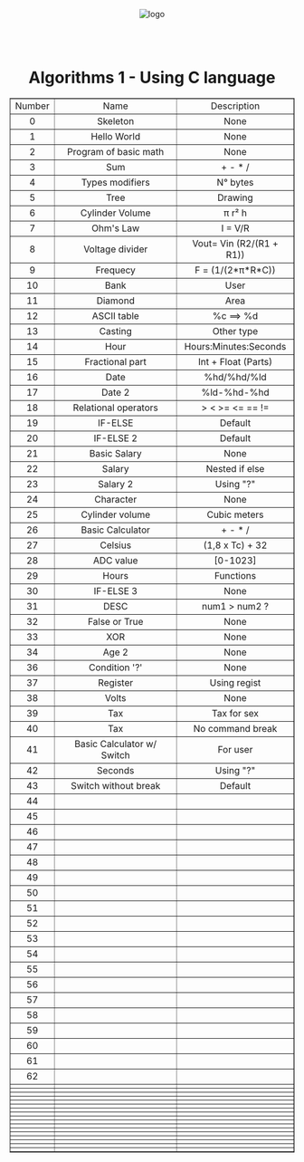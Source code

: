 <!DOCTYPE html>
<html lang="en">
    <head>
        <meta charset="UTF-8">
        <meta name="viewport" content="width=device-width, initial-scale=1">
        <link href="css/style.css" rel="stylesheet">
    </head>
       <body>
       <p align="center">
       <img src = https://i.pinimg.com/originals/13/a8/94/13a89487b6a28c9fd6fee57cf6bc5e2c.png alt = "logo">
       </p>
       <br>
       <br>
    <h1 align="center"> Algorithms 1 - Using C language </h1>
    <table align ="center" border="1">
        <tr> 
            <td align="center">Number</td>
            <td align="center">Name</td>
            <td align="center">Description</td>
        </tr>
         <tr align="middle"> 
            <td text-aling="center">0</td>
            <td>Skeleton</td>
            <td>None</td>
        </tr>
        <tr align="middle"> 
            <td text-aling="center">1</td>
            <td>Hello World</td>
            <td>None</td>
        </tr>
        <tr align="middle"> 
            <td text-aling="center">2</td>
            <td>Program of basic math</td>
            <td>None</td>
        </tr>
        <tr align="middle"> 
            <td text-aling="center">3</td>
            <td>Sum</td>
            <td>+ - * /</td>
        </tr> 
        <tr align="middle"> 
            <td text-aling="center">4</td>
            <td>Types modifiers</td>
            <td>N° bytes</td>
        </tr>
        <tr align="middle"> 
            <td text-aling="center">5</td>
            <td>Tree</td>
            <td>Drawing</td>
        </tr>
        <tr align="middle"> 
            <td text-aling="center">6</td>
            <td>Cylinder Volume</td>
            <td>π r² h</td>
        </tr>
        <tr align="middle"> 
            <td text-aling="center">7</td>
            <td>Ohm's Law</td>
            <td>I = V/R</td>
        </tr>
        <tr align="middle"> 
            <td text-aling="center">8</td>
            <td>Voltage divider</td>
            <td>Vout= Vin (R2/(R1 + R1))</td>
        </tr>
        <tr align="middle"> 
            <td text-aling="center">9</td>
            <td>Frequecy</td>
            <td>F = (1/(2*π*R*C))</td>
        </tr>
        <tr align="middle"> 
            <td text-aling="center">10</td>
            <td>Bank</td>
            <td>User</td>
        </tr>
        <tr align="middle"> 
            <td text-aling="center">11</td>
            <td>Diamond</td>
            <td>Area</td>
        </tr>
        <tr align="middle"> 
            <td text-aling="center">12</td>
            <td>ASCII table</td>
            <td>%c ==> %d</td>
        </tr>          
        <tr align="middle"> 
            <td text-aling="center">13</td>
            <td>Casting</td>
            <td>Other type</td>
        </tr>
        <tr align="middle"> 
            <td text-aling="center">14</td>
            <td>Hour</td>
            <td>Hours:Minutes:Seconds</td>
        </tr>
        <tr align="middle"> 
            <td text-aling="center">15</td>
            <td>Fractional part</td>
            <td>Int + Float (Parts)</td>
        </tr>
            <tr align="middle"> 
            <td text-aling="center">16</td>
            <td>Date</td>
            <td>%hd/%hd/%ld</td>
        </tr>
            <tr align="middle"> 
            <td text-aling="center">17</td>
            <td>Date 2</td>
            <td>%ld-%hd-%hd</td>
        </tr>
            <tr align="middle"> 
            <td text-aling="center">18</td>
            <td>Relational operators</td>
            <td>> < >= <= == != </td>
        </tr>
            <tr align="middle"> 
            <td text-aling="center">19</td>
            <td>IF-ELSE</td>
            <td>Default</td>
        </tr>
            <tr align="middle"> 
            <td text-aling="center">20</td>
            <td>IF-ELSE 2</td>
            <td>Default</td>
        </tr>
            <tr align="middle"> 
            <td text-aling="center">21</td>
            <td>Basic Salary</td>
            <td>None</td>
        </tr>
            <tr align="middle"> 
            <td text-aling="center">22</td>
            <td>Salary</td>
            <td>Nested if else</td>
        </tr>
            <tr align="middle"> 
            <td text-aling="center">23</td>
            <td>Salary 2</td>
            <td>Using "?"</td>
        </tr>
            <tr align="middle"> 
            <td text-aling="center">24</td>
            <td>Character</td>
            <td>None</td>
        </tr>
            <tr align="middle"> 
            <td text-aling="center">25</td>
            <td>Cylinder volume</td>
            <td>Cubic meters</td>
        </tr>
            <tr align="middle"> 
            <td text-aling="center">26</td>
            <td>Basic Calculator</td>
            <td>+ - * /</td>
        </tr>
            <tr align="middle"> 
            <td text-aling="center">27</td>
            <td>Celsius</td>
            <td>(1,8 x Tc) + 32</td>
        </tr>
            <tr align="middle"> 
            <td text-aling="center">28</td>
            <td>ADC value</td>
            <td>[0-1023]</td>
        </tr>
            <tr align="middle"> 
            <td text-aling="center">29</td>
            <td>Hours</td>
            <td>Functions</td>
        </tr>
            <tr align="middle"> 
            <td text-aling="center">30</td>
            <td>IF-ELSE 3</td>
            <td>None</td>
        </tr>
            <tr align="middle"> 
            <td text-aling="center">31</td>
            <td>DESC</td>
            <td>num1 > num2 ? </td>
        </tr>
            <tr align="middle"> 
            <td text-aling="center">32</td>
            <td>False or True</td>
            <td>None</td>
        </tr>
            <tr align="middle"> 
            <td text-aling="center">33</td>
            <td>XOR</td>
            <td>None</td>
        </tr>
            <tr align="middle"> 
            <td text-aling="center">34</td>
            <td>Age 2</td>
            <td>None</td>
        </tr>
            <tr align="middle"> 
            <td text-aling="center">36</td>
            <td>Condition '?'</td>
            <td>None</td>
        </tr>
            <tr align="middle"> 
            <td text-aling="center">37</td>
            <td>Register</td>
            <td>Using regist</td>
        </tr>
            <tr align="middle"> 
            <td text-aling="center">38</td>
            <td>Volts</td>
            <td>None</td>
        </tr>
            <tr align="middle"> 
            <td text-aling="center">39</td>
            <td>Tax</td>
            <td>Tax for sex</td>
        </tr>
            <tr align="middle"> 
            <td text-aling="center">40</td>
            <td>Tax</td>
            <td>No command break</td>
        </tr>
            <tr align="middle"> 
            <td text-aling="center">41</td>
            <td>Basic Calculator w/ Switch</td>
            <td>For user</td>
        </tr>
            <tr align="middle"> 
            <td text-aling="center">42</td>
            <td>Seconds</td>
            <td>Using "?"</td>
        </tr>
            <tr align="middle"> 
            <td text-aling="center">43</td>
            <td>Switch without break</td>
            <td>Default</td>
        </tr>
            <tr align="middle"> 
            <td text-aling="center">44</td>
            <td></td>
            <td></td>
        </tr>
            <tr align="middle"> 
            <td text-aling="center">45</td>
            <td></td>
            <td></td>
        </tr>
            <tr align="middle"> 
            <td text-aling="center">46</td>
            <td></td>
            <td></td>
        </tr>
            <tr align="middle"> 
            <td text-aling="center">47</td>
            <td></td>
            <td></td>
        </tr>
            <tr align="middle"> 
            <td text-aling="center">48</td>
            <td></td>
            <td></td>
        </tr>
            <tr align="middle"> 
            <td text-aling="center">49</td>
            <td></td>
            <td></td>
        </tr>
            <tr align="middle"> 
            <td text-aling="center">50</td>
            <td></td>
            <td></td>
        </tr>
            <tr align="middle"> 
            <td text-aling="center">51</td>
            <td></td>
            <td></td>
        </tr>
            <tr align="middle"> 
            <td text-aling="center">52</td>
            <td></td>
            <td></td>
        </tr>
            <tr align="middle"> 
            <td text-aling="center">53</td>
            <td></td>
            <td></td>
        </tr>
            <tr align="middle"> 
            <td text-aling="center">54</td>
            <td></td>
            <td></td>
        </tr>
            <tr align="middle"> 
            <td text-aling="center">55</td>
            <td></td>
            <td></td>
        </tr>
            <tr align="middle"> 
            <td text-aling="center">56</td>
            <td></td>
            <td></td>
        </tr>
            <tr align="middle"> 
            <td text-aling="center">57</td>
            <td></td>
            <td></td>
        </tr>
            <tr align="middle"> 
            <td text-aling="center">58</td>
            <td></td>
            <td></td>
        </tr>
            <tr align="middle"> 
            <td text-aling="center">59</td>
            <td></td>
            <td></td>
        </tr>
            <tr align="middle"> 
            <td text-aling="center">60</td>
            <td></td>
            <td></td>
        </tr>
            <tr align="middle"> 
            <td text-aling="center">61</td>
            <td></td>
            <td></td>
        </tr>
            <tr align="middle"> 
            <td text-aling="center">62</td>
            <td></td>
            <td></td>
        </tr>
            <tr align="middle"> 
            <td text-aling="center"></td>
            <td></td>
            <td></td>
        </tr>
            <tr align="middle"> 
            <td text-aling="center"></td>
            <td></td>
            <td></td>
        </tr>
            <tr align="middle"> 
            <td text-aling="center"></td>
            <td></td>
            <td></td>
        </tr>
            <tr align="middle"> 
            <td text-aling="center"></td>
            <td></td>
            <td></td>
        </tr>
            <tr align="middle"> 
            <td text-aling="center"></td>
            <td></td>
            <td></td>
        </tr>
            <tr align="middle"> 
            <td text-aling="center"></td>
            <td></td>
            <td></td>
        </tr>
            <tr align="middle"> 
            <td text-aling="center"></td>
            <td></td>
            <td></td>
        </tr>
            <tr align="middle"> 
            <td text-aling="center"></td>
            <td></td>
            <td></td>
        </tr>
            <tr align="middle"> 
            <td text-aling="center"></td>
            <td></td>
            <td></td>
        </tr>
            <tr align="middle"> 
            <td text-aling="center"></td>
            <td></td>
            <td></td>
        </tr>
            <tr align="middle"> 
            <td text-aling="center"></td>
            <td></td>
            <td></td>
        </tr>
            <tr align="middle"> 
            <td text-aling="center"></td>
            <td></td>
            <td></td>
        </tr>
            <tr align="middle"> 
            <td text-aling="center"></td>
            <td></td>
            <td></td>
        </tr>
            <tr align="middle"> 
            <td text-aling="center"></td>
            <td></td>
            <td></td>
        </tr>
            <tr align="middle"> 
            <td text-aling="center"></td>
            <td></td>
            <td></td>
        </tr>
            <tr align="middle"> 
            <td text-aling="center"></td>
            <td></td>
            <td></td>
        </tr>
            <tr align="middle"> 
            <td text-aling="center"></td>
            <td></td>
            <td></td>
        </tr>
    </table>
    </body>
</html>


